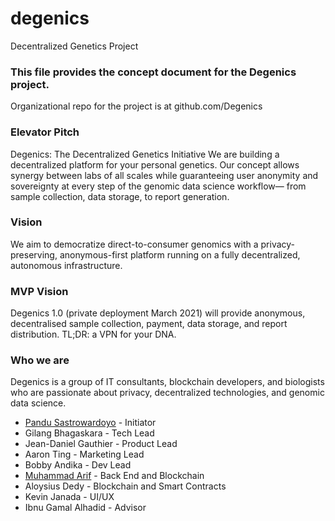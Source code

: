 # degenics
Decentralized Genetics Project

### This file provides the concept document for the Degenics project.

Organizational repo for the project is at github.com/Degenics

### Elevator Pitch

Degenics: The Decentralized Genetics Initiative
We are building a decentralized platform for your personal genetics.
Our concept allows synergy between labs of all scales while guaranteeing user anonymity and sovereignty at every step of the genomic data science workflow—
from sample collection, data storage, to report generation.

### Vision

We aim to democratize direct-to-consumer genomics with a privacy-preserving, anonymous-first platform running on a fully decentralized, autonomous infrastructure.

### MVP Vision

Degenics 1.0 (private deployment March 2021) will provide anonymous, decentralised sample collection, payment, data storage, and report distribution. 
TL;DR: a VPN for your DNA.

### Who we are

Degenics is a group of IT consultants, blockchain developers, and biologists who are passionate about privacy, decentralized technologies, and genomic data science.

* [Pandu Sastrowardoyo](github.com/Decentricity) - Initiator
* Gilang Bhagaskara - Tech Lead
* Jean-Daniel Gauthier - Product Lead
* Aaron Ting - Marketing Lead
* Bobby Andika - Dev Lead
* [Muhammad Arif](github.com/marcondol) - Back End and Blockchain
* Aloysius Dedy - Blockchain and Smart Contracts
* Kevin Janada - UI/UX
* Ibnu Gamal Alhadid - Advisor

### 
